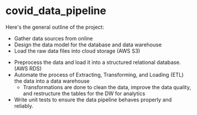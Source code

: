 # covid_data_pipeline

Here's the general outline of the project:
- Gather data sources from online
- Design the data model for the database and data warehouse
- Load the raw data files into cloud storage (AWS S3)
<!-- - Design a HTTP Server in Java for "generating" the data and a HTTP Client in Python for extraction -->
- Preprocess the data and load it into a structured relational database. (AWS RDS)
- Automate the process of Extracting, Transforming, and Loading (ETL) the data into a data warehouse
    - Transformations are done to clean the data, improve the data quality, and restructure the tables for the DW for analytics
- Write unit tests to ensure the data pipeline behaves properly and reliably. 
<!-- - Visualize the trends between covid and stocks using Power Bi loaded with the data from the datawarehouse (TODO) -->

<!-- 
Congrats: you found my notes :)

Data Sources (not all of these are used):

Google: https://health.google.com/covid-19/open-data/
- epidemiology.csv
- economy.csv
- weather.csv

stock data files from nasdaq

covid-19 and financial markets tweets dataset. https://data.mendeley.com/datasets/4cncz8dk9f/3
- jan 21, 2020 to june 9, 2020
- paper: https://www.sciencedirect.com/science/article/pii/S2352340922006254 -->

<!-- mobile device usage: https://github.com/aliannejadi/LSApp
- lsapp.tsv.gz -->

<!-- Youtube: https://www.youtube.com/watch?v=yZKJFKu49Dk
- for setting up AWS (CLI, etc) -->
